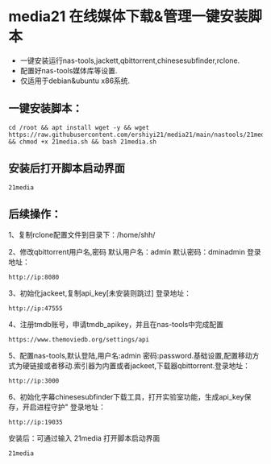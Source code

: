 # media21 在线媒体下载&管理一键安装脚本
- 一键安装运行nas-tools,jackett,qbittorrent,chinesesubfinder,rclone.
- 配置好nas-tools媒体库等设置.
- 仅适用于debian&ubuntu x86系统.

## 一键安装脚本：

```
cd /root && apt install wget -y && wget https://raw.githubusercontent.com/ershiyi21/media21/main/nastools/21media.sh && chmod +x 21media.sh && bash 21media.sh
```
## 安装后打开脚本启动界面
```
21media
```
## 后续操作：

1、复制rclone配置文件到目录下：/home/shh/

2、修改qbittorrent用户名,密码
默认用户名：admin 默认密码：dminadmin 登录地址：
```
http://ip:8080
```
3、初始化jackeet,复制api_key[未安装则跳过] 登录地址：
```
http://ip:47555
```
4、注册tmdb账号，申请tmdb_apikey，并且在nas-tools中完成配置
```
https://www.themoviedb.org/settings/api
```
5、配置nas-tools,默认登陆,用户名:admin 密码:password.基础设置,配置移动方式为硬链接或者移动.索引器为内置或者jackeet,下载器qbittorrent.登录地址：
```
http://ip:3000
```
6、初始化字幕chinesesubfinder下载工具，打开实验室功能，生成api_key保存，开启进程守护" 登录地址：
```
http://ip:19035
```
安装后：可通过输入 21media 打开脚本启动界面
```
21media
```
